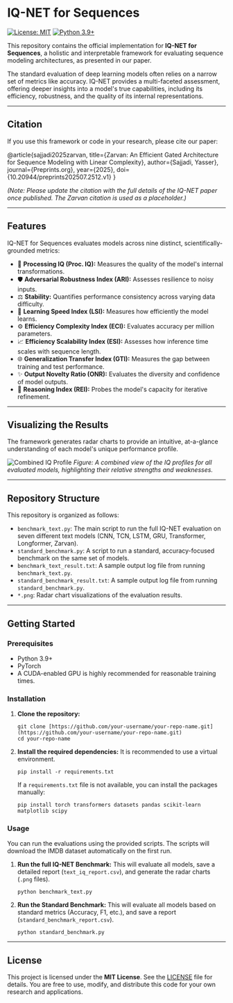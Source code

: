 # IQ-NET for Sequences

[![License: MIT](https://img.shields.io/badge/License-MIT-yellow.svg)](https://opensource.org/licenses/MIT)
[![Python 3.9+](https://img.shields.io/badge/python-3.9+-blue.svg)](https://www.python.org/downloads/release/python-390/)

This repository contains the official implementation for **IQ-NET for Sequences**, a holistic and interpretable framework for evaluating sequence modeling architectures, as presented in our paper.

The standard evaluation of deep learning models often relies on a narrow set of metrics like accuracy. IQ-NET provides a multi-faceted assessment, offering deeper insights into a model's true capabilities, including its efficiency, robustness, and the quality of its internal representations.

---

## Citation

If you use this framework or code in your research, please cite our paper:

@article{sajjadi2025zarvan,
title={Zarvan: An Efficient Gated Architecture for Sequence Modeling with Linear Complexity},
author={Sajjadi, Yasser},
journal={Preprints.org},
year={2025},
doi={10.20944/preprints202507.2512.v1}
}

*(Note: Please update the citation with the full details of the IQ-NET paper once published. The Zarvan citation is used as a placeholder.)*

---

## Features

IQ-NET for Sequences evaluates models across nine distinct, scientifically-grounded metrics:

* 🧠 **Processing IQ (Proc. IQ):** Measures the quality of the model's internal transformations.
* 🛡️ **Adversarial Robustness Index (ARI):** Assesses resilience to noisy inputs.
* ⚖️ **Stability:** Quantifies performance consistency across varying data difficulty.
* 🚀 **Learning Speed Index (LSI):** Measures how efficiently the model learns.
* ⚙️ **Efficiency Complexity Index (ECI):** Evaluates accuracy per million parameters.
* 📈 **Efficiency Scalability Index (ESI):** Assesses how inference time scales with sequence length.
* 🌐 **Generalization Transfer Index (GTI):** Measures the gap between training and test performance.
* ✨ **Output Novelty Ratio (ONR):** Evaluates the diversity and confidence of model outputs.
* 🤔 **Reasoning Index (REI):** Probes the model's capacity for iterative refinement.

---

## Visualizing the Results

The framework generates radar charts to provide an intuitive, at-a-glance understanding of each model's unique performance profile.

![Combined IQ Profile](text_iq_profile_combined.jpg)
*Figure: A combined view of the IQ profiles for all evaluated models, highlighting their relative strengths and weaknesses.*

---

## Repository Structure

This repository is organized as follows:

* `benchmark_text.py`: The main script to run the full IQ-NET evaluation on seven different text models (CNN, TCN, LSTM, GRU, Transformer, Longformer, Zarvan).
* `standard_benchmark.py`: A script to run a standard, accuracy-focused benchmark on the same set of models.
* `benchmark_text_result.txt`: A sample output log file from running `benchmark_text.py`.
* `standard_benchmark_result.txt`: A sample output log file from running `standard_benchmark.py`.
* `*.png`: Radar chart visualizations of the evaluation results.

---

## Getting Started

### Prerequisites

* Python 3.9+
* PyTorch
* A CUDA-enabled GPU is highly recommended for reasonable training times.

### Installation

1.  **Clone the repository:**
    ```
    git clone [https://github.com/your-username/your-repo-name.git](https://github.com/your-username/your-repo-name.git)
    cd your-repo-name
    ```

2.  **Install the required dependencies:**
    It is recommended to use a virtual environment.
    ```
    pip install -r requirements.txt
    ```
    If a `requirements.txt` file is not available, you can install the packages manually:
    ```
    pip install torch transformers datasets pandas scikit-learn matplotlib scipy
    ```

### Usage

You can run the evaluations using the provided scripts. The scripts will download the IMDB dataset automatically on the first run.

1.  **Run the full IQ-NET Benchmark:**
    This will evaluate all models, save a detailed report (`text_iq_report.csv`), and generate the radar charts (`.png` files).
    ```
    python benchmark_text.py
    ```

2.  **Run the Standard Benchmark:**
    This will evaluate all models based on standard metrics (Accuracy, F1, etc.), and save a report (`standard_benchmark_report.csv`).
    ```
    python standard_benchmark.py
    ```

---

## License

This project is licensed under the **MIT License**. See the [LICENSE](LICENSE) file for details. You are free to use, modify, and distribute this code for your own research and applications.
